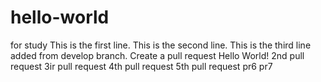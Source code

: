 # hello-world
for study
This is the first line.
This is the second line.
This is the third line added from develop branch.
Create a pull request
Hello World!
2nd pull request
3ir pull request
4th pull request
5th pull request
pr6
pr7
